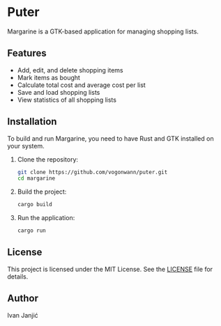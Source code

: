 # Puter

Margarine is a GTK-based application for managing shopping lists.

## Features

- Add, edit, and delete shopping items
- Mark items as bought
- Calculate total cost and average cost per list
- Save and load shopping lists
- View statistics of all shopping lists

## Installation

To build and run Margarine, you need to have Rust and GTK installed on your system.

1. Clone the repository:
    ```sh
    git clone https://github.com/vogonwann/puter.git
    cd margarine
    ```

2. Build the project:
    ```sh
    cargo build
    ```

3. Run the application:
    ```sh
    cargo run
    ```

## License

This project is licensed under the MIT License. See the [LICENSE](./LICENSE) file for details.

## Author

Ivan Janjić